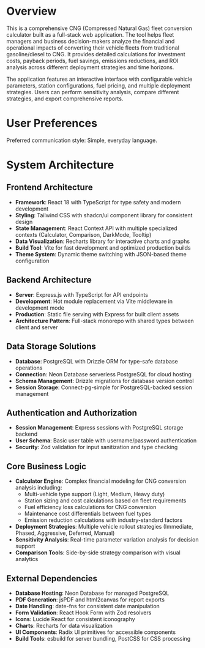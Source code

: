# Overview

This is a comprehensive CNG (Compressed Natural Gas) fleet conversion calculator built as a full-stack web application. The tool helps fleet managers and business decision-makers analyze the financial and operational impacts of converting their vehicle fleets from traditional gasoline/diesel to CNG. It provides detailed calculations for investment costs, payback periods, fuel savings, emissions reductions, and ROI analysis across different deployment strategies and time horizons.

The application features an interactive interface with configurable vehicle parameters, station configurations, fuel pricing, and multiple deployment strategies. Users can perform sensitivity analysis, compare different strategies, and export comprehensive reports.

# User Preferences

Preferred communication style: Simple, everyday language.

# System Architecture

## Frontend Architecture
- **Framework**: React 18 with TypeScript for type safety and modern development
- **Styling**: Tailwind CSS with shadcn/ui component library for consistent design
- **State Management**: React Context API with multiple specialized contexts (Calculator, Comparison, DarkMode, Tooltip)
- **Data Visualization**: Recharts library for interactive charts and graphs
- **Build Tool**: Vite for fast development and optimized production builds
- **Theme System**: Dynamic theme switching with JSON-based theme configuration

## Backend Architecture
- **Server**: Express.js with TypeScript for API endpoints
- **Development**: Hot module replacement via Vite middleware in development mode
- **Production**: Static file serving with Express for built client assets
- **Architecture Pattern**: Full-stack monorepo with shared types between client and server

## Data Storage Solutions
- **Database**: PostgreSQL with Drizzle ORM for type-safe database operations
- **Connection**: Neon Database serverless PostgreSQL for cloud hosting
- **Schema Management**: Drizzle migrations for database version control
- **Session Storage**: Connect-pg-simple for PostgreSQL-backed session management

## Authentication and Authorization
- **Session Management**: Express sessions with PostgreSQL storage backend
- **User Schema**: Basic user table with username/password authentication
- **Security**: Zod validation for input sanitization and type checking

## Core Business Logic
- **Calculator Engine**: Complex financial modeling for CNG conversion analysis including:
  - Multi-vehicle type support (Light, Medium, Heavy duty)
  - Station sizing and cost calculations based on fleet requirements
  - Fuel efficiency loss calculations for CNG conversion
  - Maintenance cost differentials between fuel types
  - Emission reduction calculations with industry-standard factors
- **Deployment Strategies**: Multiple vehicle rollout strategies (Immediate, Phased, Aggressive, Deferred, Manual)
- **Sensitivity Analysis**: Real-time parameter variation analysis for decision support
- **Comparison Tools**: Side-by-side strategy comparison with visual analytics

## External Dependencies

- **Database Hosting**: Neon Database for managed PostgreSQL
- **PDF Generation**: jsPDF and html2canvas for report exports
- **Date Handling**: date-fns for consistent date manipulation
- **Form Validation**: React Hook Form with Zod resolvers
- **Icons**: Lucide React for consistent iconography
- **Charts**: Recharts for data visualization
- **UI Components**: Radix UI primitives for accessible components
- **Build Tools**: esbuild for server bundling, PostCSS for CSS processing